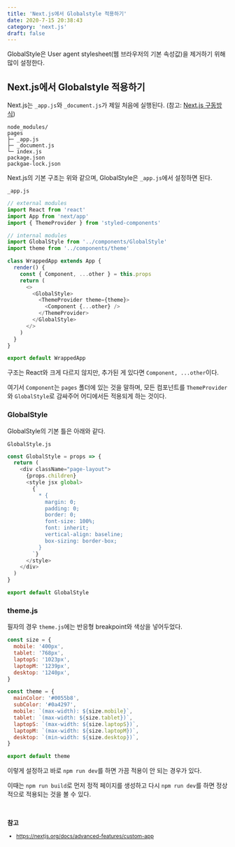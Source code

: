 ```yaml
---
title: 'Next.js에서 Globalstyle 적용하기'
date: 2020-7-15 20:38:43
category: 'next.js'
draft: false
---
```


GlobalStyle은 User agent stylesheet(웹 브라우저의 기본 속성값)을 제거하기 위해 많이 설정한다.

## Next.js에서 Globalstyle 적용하기

Next.js는 `_app.js`와 `_document.js`가 제일 처음에 실행된다. (참고: [Next.js 구동방식](https://howdy-mj.me/next.js/next-js-intro/#nextjs%EC%9D%98-ssr))

```
node_modules/
pages
├─ _app.js
├─ _document.js
└─ index.js
package.json
packgae-lock.json
```

Next.js의 기본 구조는 위와 같으며, GlobalStyle은 `_app.js`에서 설정하면 된다.

`_app.js`

```js
// external modules
import React from 'react'
import App from 'next/app'
import { ThemeProvider } from 'styled-components'

// internal modules
import GlobalStyle from '../components/GlobalStyle'
import theme from '../components/theme'

class WrappedApp extends App {
  render() {
    const { Component, ...other } = this.props
    return (
      <>
        <GlobalStyle>
          <ThemeProvider theme={theme}>
            <Component {...other} />
          </ThemeProvider>
        </GlobalStyle>
      </>
    )
  }
}

export default WrappedApp
```

구조는 React와 크게 다르지 않지만, 추가된 게 있다면 `Component, ...other`이다.

여기서 `Component`는 `pages` 폴더에 있는 것을 말하며, 모든 컴포넌트를 `ThemeProvider`와 `GlobalStyle`로 감싸주어 어디에서든 적용되게 하는 것이다.

### GlobalStyle

GlobalStyle의 기본 틀은 아래와 같다.

`GlobalStyle.js`

```js
const GlobalStyle = props => {
  return (
    <div className="page-layout">
      {props.children}
      <style jsx global>
        {`
          * {
            margin: 0;
            padding: 0;
            border: 0;
            font-size: 100%;
            font: inherit;
            vertical-align: baseline;
            box-sizing: border-box;
          }
        `}
      </style>
    </div>
  )
}

export default GlobalStyle
```

### theme.js

필자의 경우 `theme.js`에는 반응형 breakpoint와 색상을 넣어두었다.

```js
const size = {
  mobile: '400px',
  tablet: '768px',
  laptopS: '1023px',
  laptopM: '1239px',
  desktop: '1240px',
}

const theme = {
  mainColor: '#0055b8',
  subColor: '#0a4297',
  mobile: `(max-width): ${size.mobile}`,
  tablet: `(max-width: ${size.tablet})`,
  laptopS: `(max-width: ${size.laptopS})`,
  laptopM: `(max-width: ${size.laptopM})`,
  desktop: `(min-width: ${size.desktop})`,
}

export default theme
```

이렇게 설정하고 바로 `npm run dev`를 하면 가끔 적용이 안 되는 경우가 있다.

이때는 `npm run build`로 먼저 정적 페이지를 생성하고 다시 `npm run dev`를 하면 정상적으로 적용되는 것을 볼 수 있다.

<br />

**참고**

<div style="font-size: 12px;">

- https://nextjs.org/docs/advanced-features/custom-app

</div>
